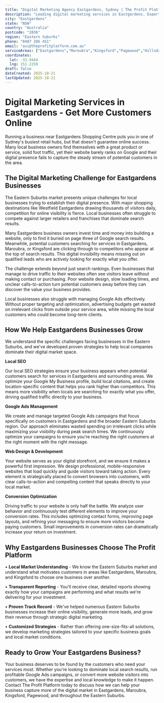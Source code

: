 ```yaml
---
title: "Digital Marketing Agency Eastgardens, Sydney | The Profit Platform"
description: "Leading digital marketing services in Eastgardens. Expert SEO, Google Ads & web design for Eastern Suburbs businesses. Call 0487 286 451 for a free consultation."
city: "Eastgardens"
state: "NSW"
country: "Australia"
postcode: "2036"
region: "Eastern Suburbs"
phone: "0487 286 451"
email: "avi@theprofitplatform.com.au"
serviceAreas: ["Eastgardens","Maroubra","Kingsford","Pagewood","Hillsdale"]
coordinates:
  lat: -33.9444
  lng: 151.2250
draft: false
dateCreated: 2025-10-21
lastUpdated: 2025-10-21
---
```


# Digital Marketing Services in Eastgardens - Get More Customers Online

Running a business near Eastgardens Shopping Centre puts you in one of Sydney's busiest retail hubs, but that doesn't guarantee online success. Many local business owners find themselves with a great product or service, solid foot traffic, yet their website barely ranks on Google and their digital presence fails to capture the steady stream of potential customers in the area.

## The Digital Marketing Challenge for Eastgardens Businesses

The Eastern Suburbs market presents unique challenges for local businesses trying to establish their digital presence. With major shopping destinations like Westfield Eastgardens drawing thousands of visitors daily, competition for online visibility is fierce. Local businesses often struggle to compete against larger retailers and franchises that dominate search results.

Many Eastgardens business owners invest time and money into building a website, only to find it buried on page three of Google search results. Meanwhile, potential customers searching for services in Eastgardens, Maroubra, or Kingsford are clicking through to competitors who appear at the top of search results. This digital invisibility means missing out on qualified leads who are actively looking for exactly what you offer.

The challenge extends beyond just search rankings. Even businesses that manage to drive traffic to their websites often see visitors leave without making contact or purchasing. Poor website design, slow loading times, and unclear calls-to-action turn potential customers away before they can discover the value your business provides.

Local businesses also struggle with managing Google Ads effectively. Without proper targeting and optimization, advertising budgets get wasted on irrelevant clicks from outside your service area, while missing the local customers who could become long-term clients.

## How We Help Eastgardens Businesses Grow

We understand the specific challenges facing businesses in the Eastern Suburbs, and we've developed proven strategies to help local companies dominate their digital market space.

**Local SEO**

Our local SEO strategies ensure your business appears when potential customers search for services in Eastgardens and surrounding areas. We optimize your Google My Business profile, build local citations, and create location-specific content that helps you rank higher than competitors. This means more visibility when locals are searching for exactly what you offer, driving qualified traffic directly to your business.

**Google Ads Management**

We create and manage targeted Google Ads campaigns that focus specifically on customers in Eastgardens and the broader Eastern Suburbs region. Our approach eliminates wasted spending on irrelevant clicks while maximizing your visibility during peak search times. We continuously optimize your campaigns to ensure you're reaching the right customers at the right moment with the right message.

**Web Design & Development**

Your website serves as your digital storefront, and we ensure it makes a powerful first impression. We design professional, mobile-responsive websites that load quickly and guide visitors toward taking action. Every element is strategically placed to convert browsers into customers, with clear calls-to-action and compelling content that speaks directly to your local market.

**Conversion Optimization**

Driving traffic to your website is only half the battle. We analyze user behavior and continuously test different elements to improve your conversion rates. This includes optimizing contact forms, improving page layouts, and refining your messaging to ensure more visitors become paying customers. Small improvements in conversion rates can dramatically increase your return on investment.

## Why Eastgardens Businesses Choose The Profit Platform

• **Local Market Understanding** - We know the Eastern Suburbs market and understand what motivates customers in areas like Eastgardens, Maroubra, and Kingsford to choose one business over another.

• **Transparent Reporting** - You'll receive clear, detailed reports showing exactly how your campaigns are performing and what results we're delivering for your investment.

• **Proven Track Record** - We've helped numerous Eastern Suburbs businesses increase their online visibility, generate more leads, and grow their revenue through strategic digital marketing.

• **Customized Strategies** - Rather than offering one-size-fits-all solutions, we develop marketing strategies tailored to your specific business goals and local market conditions.

## Ready to Grow Your Eastgardens Business?

Your business deserves to be found by the customers who need your services most. Whether you're looking to dominate local search results, run profitable Google Ads campaigns, or convert more website visitors into customers, we have the expertise and local knowledge to make it happen. Contact The Profit Platform today to discuss how we can help your business capture more of the digital market in Eastgardens, Maroubra, Kingsford, Pagewood, and throughout the Eastern Suburbs.